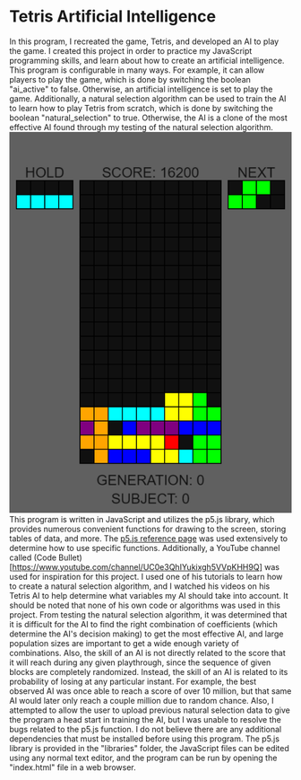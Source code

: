 # Tetris Artificial Intelligence
In this program, I recreated the game, Tetris, and developed an AI to play the game.
I created this project in order to practice my JavaScript programming skills, and learn about how to create an artificial intelligence.
This program is configurable in many ways. For example, it can allow players to play the game, which is done by switching the boolean "ai_active" to false. Otherwise, an artificial intelligence is set to play the game. Additionally, a natural selection algorithm can be used to train the AI to learn how to play Tetris from scratch, which is done by switching the boolean "natural_selection" to true. Otherwise, the AI is a clone of the most effective AI found through my testing of the natural selection algorithm.
![Image of the Tetris AI in action](/images/demo.PNG)
This program is written in JavaScript and utilizes the p5.js library, which provides numerous convenient functions for drawing to the screen, storing tables of data, and more.
The [p5.js reference page](https://p5js.org/reference/) was used extensively to determine how to use specific functions. Additionally, a YouTube channel called (Code Bullet)[https://www.youtube.com/channel/UC0e3QhIYukixgh5VVpKHH9Q] was used for inspiration for this project. I used one of his tutorials to learn how to create a natural selection algorithm, and I watched his videos on his Tetris AI to help determine what variables my AI should take into account. It should be noted that none of his own code or algorithms was used in this project.
From testing the natural selection algorithm, it was determined that it is difficult for the AI to find the right combination of coefficients (which determine the AI's decision making) to get the most effective AI, and large population sizes are important to get a wide enough variety of combinations. Also, the skill of an AI is not directly related to the score that it will reach during any given playthrough, since the sequence of given blocks are completely randomized. Instead, the skill of an AI is related to its probability of losing at any particular instant. For example, the best observed AI was once able to reach a score of over 10 million, but that same AI would later only reach a couple million due to random chance. Also, I attempted to allow the user to upload previous natural selection data to give the program a head start in training the AI, but I was unable to resolve the bugs related to the p5.js function.
I do not believe there are any additional dependencies that must be installed before using this program. The p5.js library is provided in the "libraries" folder, the JavaScript files can be edited using any normal text editor, and the program can be run by opening the "index.html" file in a web browser.
